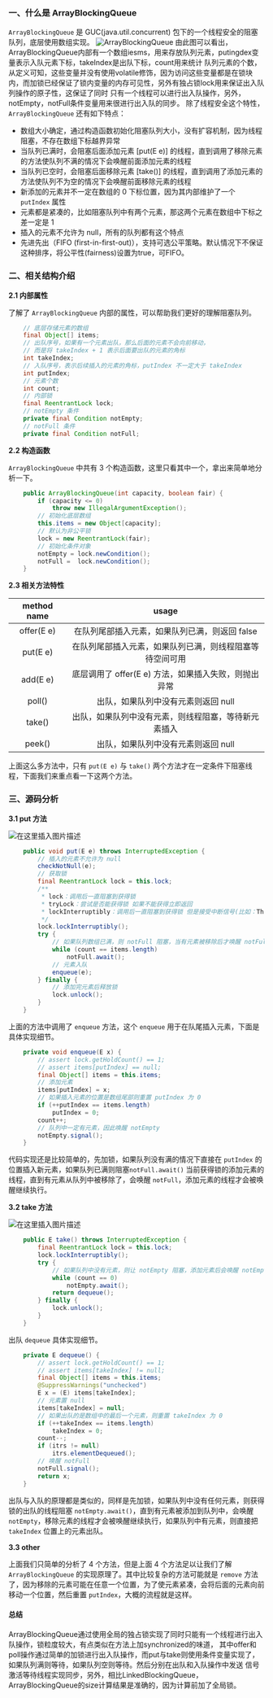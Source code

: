### 一、什么是 ArrayBlockingQueue

`ArrayBlockingQueue` 是 GUC(java.util.concurrent) 包下的一个线程安全的阻塞队列，底层使用数组实现。
![ArrayBlockingQueue](https://assets.2dfire.com/frontend/d69daf2717f2d908bb8ebe6de4157d23.png)
由此图可以看出，ArrayBlockingQueue内部有一个数组iesms，用来存放队列元素，putingdex变量表示入队元素下标，takeIndex是出队下标，count用来统计
队列元素的个数，从定义可知，这些变量并没有使用volatile修饰，因为访问这些变量都是在锁块内，而加锁已经保证了锁内变量的内存可见性，另外有独占锁lock用来保证出入队列操作的原子性，这保证了同时
只有一个线程可以进行出入队操作，另外，notEmpty，notFull条件变量用来很进行出入队的同步。
除了线程安全这个特性，`ArrayBlockingQueue` 还有如下特点：
- 数组大小确定，通过构造函数初始化阻塞队列大小，没有扩容机制，因为线程阻塞，不存在数组下标越界异常
- 当队列已满时，会阻塞后面添加元素 [put(E e)] 的线程，直到调用了移除元素的方法使队列不满的情况下会唤醒前面添加元素的线程
- 当队列已空时，会阻塞后面移除元素 [take()] 的线程，直到调用了添加元素的方法使队列不为空的情况下会唤醒前面移除元素的线程
- 新添加的元素并不一定在数组的 0 下标位置，因为其内部维护了一个 `putIndex` 属性
- 元素都是紧凑的，比如阻塞队列中有两个元素，那这两个元素在数组中下标之差一定是 1
- 插入的元素不允许为 null，所有的队列都有这个特点
- 先进先出（FIFO (first-in-first-out)），支持可选公平策略。默认情况下不保证这种排序，将公平性(fairness)设置为true，可FIFO。

### 二、相关结构介绍

**2.1 内部属性**

了解了 `ArrayBlockingQueue` 内部的属性，可以帮助我们更好的理解阻塞队列。

``` java
    // 底层存储元素的数组
    final Object[] items;
    // 出队序号，如果有一个元素出队，那么后面的元素不会向前移动，
    // 而是将 takeIndex + 1 表示后面要出队的元素的角标
    int takeIndex;
    // 入队序号，表示后续插入的元素的角标，putIndex 不一定大于 takeIndex
    int putIndex;
    // 元素个数
    int count;
    // 内部锁
    final ReentrantLock lock;
    // notEmpty 条件
    private final Condition notEmpty;
    // notFull 条件
    private final Condition notFull;

```

**2.2 构造函数**

`ArrayBlockingQueue` 中共有 3 个构造函数，这里只看其中一个，拿出来简单地分析一下。

``` java
    public ArrayBlockingQueue(int capacity, boolean fair) {
        if (capacity <= 0)
            throw new IllegalArgumentException();
        // 初始化底层数组
        this.items = new Object[capacity];
        // 默认为非公平锁
        lock = new ReentrantLock(fair);
        // 初始化条件对象
        notEmpty = lock.newCondition();
        notFull =  lock.newCondition();
    }
```


**2.3 相关方法特性**

| method name | usage |
| :------: | :------: |
| offer(E e) | 在队列尾部插入元素，如果队列已满，则返回 false |
| put(E e) | 在队列尾部插入元素，如果队列已满，则线程阻塞等待空间可用 |
| add(E e) | 底层调用了 offer(E e) 方法，如果插入失败，则抛出异常 |
| poll() | 出队，如果队列中没有元素则返回 null |
| take() | 出队，如果队列中没有元素，则线程阻塞，等待新元素插入 |
| peek() | 出队，如果队列中没有元素则返回 null |

上面这么多方法中，只有 `put(E e)` 与 `take()` 两个方法才在一定条件下阻塞线程，下面我们来重点看一下这两个方法。

### 三、源码分析

**3.1 put 方法**

![在这里插入图片描述](https://img-blog.csdnimg.cn/20190121154429859.png?x-oss-process=image/watermark,type_ZmFuZ3poZW5naGVpdGk,shadow_10,text_aHR0cHM6Ly9ibG9nLmNzZG4ubmV0L2NvZGVqYXM=,size_16,color_FFFFFF,t_70)

``` java
    public void put(E e) throws InterruptedException {
        // 插入的元素不允许为 null
        checkNotNull(e);
        // 获取锁
        final ReentrantLock lock = this.lock;
        /**
         * lock：调用后一直阻塞到获得锁
         * tryLock：尝试是否能获得锁 如果不能获得立即返回
         * lockInterruptibly：调用后一直阻塞到获得锁 但是接受中断信号(比如：Thread、sleep)
         */
        lock.lockInterruptibly();
        try {
            // 如果队列数组已满，则 notFull 阻塞，当有元素被移除后才唤醒 notFull
            while (count == items.length)
                notFull.await();
            // 元素入队
            enqueue(e);
        } finally {
            // 添加完元素后释放锁
            lock.unlock();
        }
    }
```

上面的方法中调用了 `enqueue` 方法，这个 `enqueue` 用于在队尾插入元素，下面是具体实现细节。

``` java
    private void enqueue(E x) {
        // assert lock.getHoldCount() == 1;
        // assert items[putIndex] == null;
        final Object[] items = this.items;
        // 添加元素
        items[putIndex] = x; 
        // 如果插入元素的位置是数组尾部则重置 putIndex 为 0
        if (++putIndex == items.length)
            putIndex = 0;
        count++;
        // 队列中一定有元素，因此唤醒 notEmpty
        notEmpty.signal();
    }
```

代码实现还是比较简单的，先加锁，如果队列没有满的情况下直接在 `putIndex` 的位置插入新元素，如果队列已满则阻塞`notFull.await()` 当前获得锁的添加元素的线程，直到有元素从队列中被移除了，会唤醒 `notFull`，添加元素的线程才会被唤醒继续执行。

**3.2 take 方法**

![在这里插入图片描述](https://img-blog.csdnimg.cn/20190121154444272.png?x-oss-process=image/watermark,type_ZmFuZ3poZW5naGVpdGk,shadow_10,text_aHR0cHM6Ly9ibG9nLmNzZG4ubmV0L2NvZGVqYXM=,size_16,color_FFFFFF,t_70)

``` java
    public E take() throws InterruptedException {
        final ReentrantLock lock = this.lock;
        lock.lockInterruptibly();
        try {
            // 如果队列中没有元素，则让 notEmpty 阻塞，添加元素后会唤醒 notEmpty
            while (count == 0)
                notEmpty.await();
            return dequeue();
        } finally {
            lock.unlock();
        }
    }
```

出队 `dequeue` 具体实现细节。

``` java
    private E dequeue() {
        // assert lock.getHoldCount() == 1;
        // assert items[takeIndex] != null;
        final Object[] items = this.items;
        @SuppressWarnings("unchecked")
        E x = (E) items[takeIndex];
        // 元素置 null
        items[takeIndex] = null;
        // 如果出队的是数组中的最后一个元素，则重置 takeIndex 为 0
        if (++takeIndex == items.length)
            takeIndex = 0;
        count--;
        if (itrs != null)
            itrs.elementDequeued();
        // 唤醒 notFull
        notFull.signal();
        return x;
    }
```

出队与入队的原理都是类似的，同样是先加锁，如果队列中没有任何元素，则获得锁的出队的线程阻塞 `notEmpty.await()`，直到有元素被添加到队列中，会唤醒 `notEmpty`，移除元素的线程才会被唤醒继续执行，如果队列中有元素，则直接把 `takeIndex` 位置上的元素出队。

**3.3 other**

上面我们只简单的分析了 4 个方法，但是上面 4 个方法足以让我们了解 `ArrayBlockingQueue` 的实现原理了。其中比较复杂的方法可能就是 `remove` 方法了，因为移除的元素可能在任意一个位置，为了使元素紧凑，会将后面的元素向前移动一个位置，然后重置 `putIndex`，大概的流程就是这样。


#### 总结
ArrayBlockingQueue通过使用全局的独占锁实现了同时只能有一个线程进行出入队操作，锁粒度较大，有点类似在方法上加synchronized的味道，
其中offer和poll操作通过简单的加锁进行出入队操作，而put与take则使用条件变量实现了，如果队列满则等待，如果队列空则等待。然后分别在出队和入队操作中发送
信号激活等待线程实现同步，另外，相比LinkedBlockingQueue，ArrayBlockingQueue的size计算结果是准确的，因为计算前加了全局锁。




